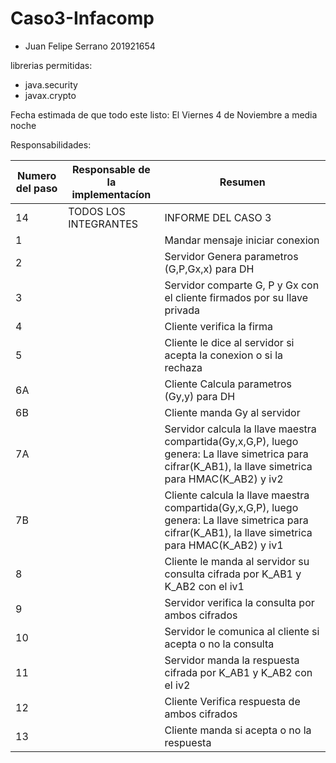 # Caso3-Infacomp
* Juan Felipe Serrano 201921654


librerias permitidas:
* java.security 
* javax.crypto

Fecha estimada de que todo este listo: El Viernes 4 de Noviembre a media noche

Responsabilidades:

| Numero del paso | Responsable de la implementacíon | Resumen |
| --------------------------------- | -------------------------------- | ------------- |
|14|  TODOS LOS INTEGRANTES |  INFORME DEL CASO 3 |
|1|  <nombre integrante>  | Mandar mensaje iniciar conexion |
|2|  <nombre integrante>  | Servidor Genera parametros (G,P,Gx,x) para DH |
|3|  <nombre integrante>  | Servidor comparte G, P y Gx con el cliente firmados por su llave privada|
|4|  <nombre integrante>  | Cliente verifica la firma |
|5|  <nombre integrante>  | Cliente le dice al servidor si acepta la conexion o si la rechaza |
|6A|  <nombre integrante>  | Cliente Calcula parametros (Gy,y) para DH|
|6B|  <nombre integrante>  | Cliente manda Gy al servidor|
|7A|  <nombre integrante> | Servidor calcula la llave maestra compartida(Gy,x,G,P), luego genera: La llave simetrica para cifrar(K_AB1), la llave simetrica para HMAC(K_AB2) y iv2|
|7B|  <nombre integrante> | Cliente calcula la llave maestra compartida(Gy,x,G,P), luego genera: La llave simetrica para cifrar(K_AB1), la llave simetrica para HMAC(K_AB2) y iv1|
|8|  <nombre integrante>  | Cliente le manda al servidor su consulta cifrada por K_AB1 y K_AB2 con el iv1|
|9|  <nombre integrante>  | Servidor verifica la consulta por ambos cifrados |
|10| <nombre integrante>  | Servidor le comunica al cliente si acepta o no la consulta |
|11|  <nombre integrante> | Servidor manda la respuesta cifrada por K_AB1 y K_AB2 con el iv2|
|12|  <nombre integrante> | Cliente Verifica respuesta de ambos cifrados |
|13|  <nombre integrante> | Cliente manda si acepta o no la respuesta |

